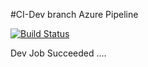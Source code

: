 #CI-Dev branch Azure Pipeline

[![Build Status](https://dev.azure.com/vinayakbande/GitHub-AzureDevOps/_apis/build/status/CI%20-%20Dev%20GitHub-AzureDevOps?branchName=Dev)](https://dev.azure.com/vinayakbande/GitHub-AzureDevOps/_build/latest?definitionId=55&branchName=Dev)

Dev Job Succeeded ....